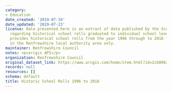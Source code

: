 ```yaml
---
category:
- Education
date_created: '2019-07-19'
date_updated: '2019-07-23'
license: Data presented here is an extract of data published by the Scottish Government
  regarding historical school rolls graduated to individual school level. The dataset
  provides historical school rolls from the year 1996 through to 2018 for schools
  in the Renfrewshire local authority area only.
maintainer: Renfrewshire Council
notes: <p>arcgis API</p>
organization: Renfrewshire Council
original_dataset_link: https://www.arcgis.com/home/item.html?id=2cb0962dfcd4418a80f00b3f3220f9c5
records: null
resources: []
schema: default
title: Historic School Rolls 1996 to 2018
---
```

